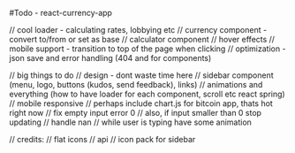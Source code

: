 #Todo - react-currency-app

// cool loader - calculating rates, lobbying etc
// currency component - convert to/from or set as base
// calculator component
// hover effects
// mobile support - transition to top of the page when clicking
// optimization - json save and error handling (404 and for components)

// big things to do
// design - dont waste time here
// sidebar component (menu, logo, buttons (kudos, send feedback), links)
// animations and everything (how to have loader for each component, scroll etc react spring)
// mobile responsive
// perhaps include chart.js for bitcoin app, thats hot right now
// fix empty input error 0
// also, if input smaller than 0 stop updating
// handle nan
// while user is typing have some animation

// credits:
// flat icons
// api
// icon pack for sidebar

